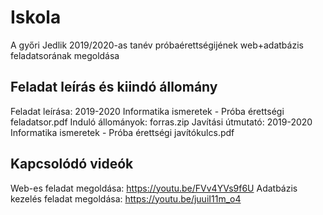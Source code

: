 # Iskola
A győri Jedlik 2019/2020-as tanév próbaérettségijének web+adatbázis feladatsorának megoldása

## Feladat leírás és kiindó állomány
Feladat leírása: 2019-2020 Informatika ismeretek - Próba érettségi feladatsor.pdf 
Induló állományok: forras.zip
Javítási útmutató: 2019-2020 Informatika ismeretek - Próba érettségi javítókulcs.pdf

## Kapcsolódó videók
Web-es feladat megoldása: https://youtu.be/FVv4YVs9f6U
Adatbázis kezelés feladat megoldása: https://youtu.be/juuiI11m_o4  
